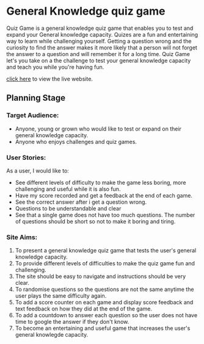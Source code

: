 # **General Knowledge quiz game**

Quiz Game is a general knowledge quiz game that enables you to test and expand your General knowledge capacity. Quizes are a fun and entertaining way to learn while challenging yourself. Getting a question wrong and the curiosity to find the answer makes it more likely that a person will not forget the answer to a question and will remember it for a long time. Quiz Game let's you take on a the challenge to test your general knowledge capacity and teach you while you're having fun. 

[click here](https://faysal-ahmed-aweys.github.io/Muhammad-Ali/) to view the live website.

## **Planning Stage**

### **Target Audience:**

  * Anyone, young or grown who would like to test or expand on their general knowledge capacity. 
  * Anyone who enjoys challenges and quiz games.
  
### **User Stories:**

As a user, I would like to: 
  * See different levels of difficulty to make the game less boring, more challenging and useful while it is also fun. 
  * Have my score recorded and get a feedback at the end of each game. 
  * See the correct answer after i get a question wrong. 
  * Questions to be understandable and clear
  * See that a single game does not have too much questions. The number of questions should be short so not to make it boring and tiring.

### **Site Aims:**

1. To present a general knowledge quiz game that tests the user's general knowledge capacity.
2. To provide different levels of difficulties to make the quiz game fun and challenging. 
3. The site should be easy to navigate and instructions should be very clear.
4. To randomise questions so the questions are not the same anytime the user plays the same difficulty again.
4. To add a score counter on each game and display score feedback and text feedback on how they did at the end of the game. 
5. To add a countdown to answer each question so the user does not have time to google the answer if they don't know.
6. To become an entertaining and useful game that increases the user's general knowlegde capacity.


